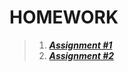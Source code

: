 # HOMEWORK

> 1. [__*Assignment #1*__](https://github.com/HUNDRED3421/CS112.L21.KHCL/tree/main/Homework/Assignment%20%231)
> 2. [__*Assignment #2*__](https://github.com/HUNDRED3421/CS112.L21.KHCL/tree/main/Homework/Assignment%20%232)
